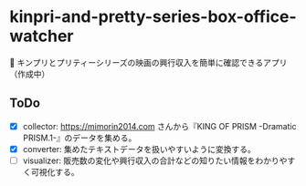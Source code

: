 # kinpri-and-pretty-series-box-office-watcher

🌟 キンプリとプリティーシリーズの映画の興行収入を簡単に確認できるアプリ（作成中）

## ToDo

- [x] collector: https://mimorin2014.com さんから『KING OF PRISM -Dramatic PRISM.1-』のデータを集める。
- [x] converter: 集めたテキストデータを扱いやすいように変換する。
- [ ] visualizer: 販売数の変化や興行収入の合計などの知りたい情報をわかりやすく可視化する。
